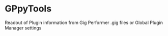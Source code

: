 # GPpyTools
Readout of Plugin information from Gig Performer .gig files or Global Plugin Manager settings
